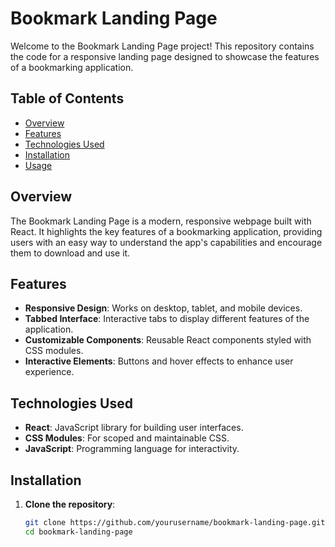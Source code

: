 # Bookmark Landing Page

Welcome to the Bookmark Landing Page project! This repository contains the code for a responsive landing page designed to showcase the features of a bookmarking application.

## Table of Contents

- [Overview](#overview)
- [Features](#features)
- [Technologies Used](#technologies-used)
- [Installation](#installation)
- [Usage](#usage)


## Overview

The Bookmark Landing Page is a modern, responsive webpage built with React. It highlights the key features of a bookmarking application, providing users with an easy way to understand the app's capabilities and encourage them to download and use it.

## Features

- **Responsive Design**: Works on desktop, tablet, and mobile devices.
- **Tabbed Interface**: Interactive tabs to display different features of the application.
- **Customizable Components**: Reusable React components styled with CSS modules.
- **Interactive Elements**: Buttons and hover effects to enhance user experience.

## Technologies Used

- **React**: JavaScript library for building user interfaces.
- **CSS Modules**: For scoped and maintainable CSS.
- **JavaScript**: Programming language for interactivity.

## Installation

1. **Clone the repository**:
   ```bash
   git clone https://github.com/yourusername/bookmark-landing-page.git
   cd bookmark-landing-page
